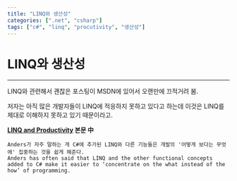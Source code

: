 ```yaml
---
title: "LINQ와 생산성"
categories: [".net", "csharp"]
tags: ["c#", "linq", "procutivity", "생산성"]
---
```


# LINQ와 생산성
___

LINQ와 관련해서 괜찮은 포스팅이 MSDN에 있어서 오랜만에 끄적거려 봄.

저자는 아직 많은 개발자들이 LINQ에 적응하지 못하고 있다고 하는데 이것은 LINQ를 제대로 이해하지 못하고 있기 때문이라고.

**[LINQ and Productivity][LinqProductivity] 본문 中**

	Anders가 자주 말하는 게 C#에 추가된 LINQ와 다른 기능들은 개발의 '어떻게 보다는 무엇에' 집중하는 것을 쉽게 해준다.
	Anders has often said that LINQ and the other functional concepts added to C# make it easier to ‘concentrate on the what instead of the how’ of programming.

[LinqProductivity]: http://msdn.microsoft.com/en-us/vstudio/hh749018